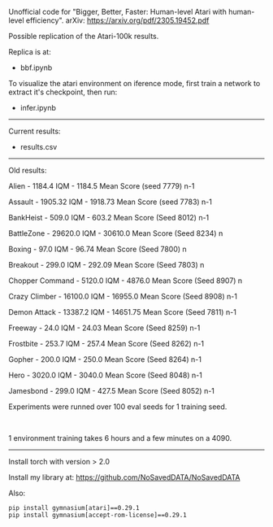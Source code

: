 Unofficial code for "Bigger, Better, Faster: Human-level Atari with human-level efficiency". arXiv: https://arxiv.org/pdf/2305.19452.pdf

Possible replication of the Atari-100k results.

Replica is at:
- bbf.ipynb

To visualize the atari environment on iference mode, first train a network to extract it's checkpoint, then run:
- infer.ipynb

<hr>

Current results:
- results.csv

<hr>

Old results:

Alien - 1184.4 IQM - 1184.5 Mean Score (seed 7779) n-1

Assault - 1905.32 IQM - 1918.73 Mean Score (seed 7783) n-1

BankHeist - 509.0 IQM - 603.2 Mean Score (Seed 8012) n-1

BattleZone - 29620.0 IQM - 30610.0 Mean Score (Seed 8234) n

Boxing - 97.0 IQM - 96.74 Mean Score (Seed 7800) n

Breakout - 299.0  IQM - 292.09 Mean Score (Seed 7803) n

Chopper Command - 5120.0 IQM - 4876.0 Mean Score (Seed 8907) n

Crazy Climber - 16100.0 IQM - 16955.0 Mean Score (Seed 8908) n-1

Demon Attack - 13387.2 IQM - 14651.75 Mean Score (Seed 7811) n-1

Freeway - 24.0 IQM - 24.03 Mean Score (Seed 8259) n-1

Frostbite - 253.7 IQM - 257.4 Mean Score (Seed 8262) n-1

Gopher - 200.0 IQM - 250.0 Mean Score (Seed 8264) n-1

Hero - 3020.0 IQM - 3040.0 Mean Score (Seed 8048) n-1

Jamesbond - 299.0 IQM - 427.5 Mean Score (Seed 8052) n-1


Experiments were runned over 100 eval seeds for 1 training seed.


<br>

1 environment training takes 6 hours and a few minutes on a 4090.

<hr>

Install torch with version > 2.0

Install my library at: https://github.com/NoSavedDATA/NoSavedDATA

Also:
```
pip install gymnasium[atari]==0.29.1
pip install gymnasium[accept-rom-license]==0.29.1
```
